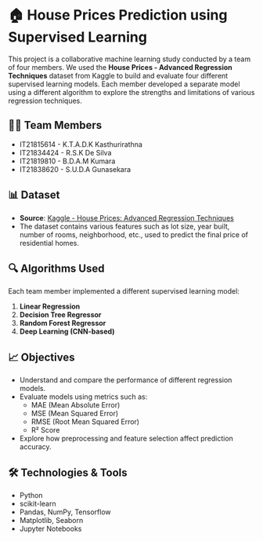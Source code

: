 # 🏠 House Prices Prediction using Supervised Learning

This project is a collaborative machine learning study conducted by a team of four members. We used the **House Prices - Advanced Regression Techniques** dataset from Kaggle to build and evaluate four different supervised learning models. Each member developed a separate model using a different algorithm to explore the strengths and limitations of various regression techniques.

## 👨‍💻 Team Members
- IT21815614 - K.T.A.D.K Kasthurirathna
- IT21834424 - R.S.K De Silva
- IT21819810 - B.D.A.M Kumara
- IT21838620 - S.U.D.A Gunasekara

## 📊 Dataset
- **Source**: [Kaggle - House Prices: Advanced Regression Techniques](https://www.kaggle.com/competitions/house-prices-advanced-regression-techniques)
- The dataset contains various features such as lot size, year built, number of rooms, neighborhood, etc., used to predict the final price of residential homes.

## 🔍 Algorithms Used
Each team member implemented a different supervised learning model:
1. **Linear Regression**
2. **Decision Tree Regressor**
3. **Random Forest Regressor**
4. **Deep Learning (CNN-based)**

## 📈 Objectives
- Understand and compare the performance of different regression models.
- Evaluate models using metrics such as:
  - MAE (Mean Absolute Error)
  - MSE (Mean Squared Error)
  - RMSE (Root Mean Squared Error)
  - R² Score
- Explore how preprocessing and feature selection affect prediction accuracy.

## 🛠️ Technologies & Tools
- Python
- scikit-learn
- Pandas, NumPy, Tensorflow
- Matplotlib, Seaborn
- Jupyter Notebooks

